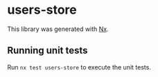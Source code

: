 # users-store

This library was generated with [Nx](https://nx.dev).

## Running unit tests

Run `nx test users-store` to execute the unit tests.
